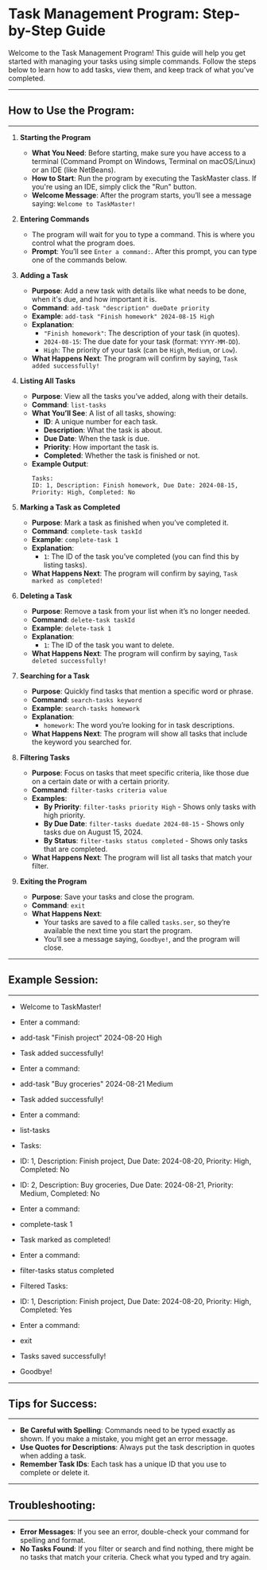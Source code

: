 # Task Management Program: Step-by-Step Guide

Welcome to the Task Management Program! This guide will help you get started with managing your tasks using simple commands. Follow the steps below to learn how to add tasks, view them, and keep track of what you've completed.

--------------------------------------------------------------------
## How to Use the Program:
--------------------------------------------------------------------

1. **Starting the Program**
   - **What You Need**: Before starting, make sure you have access to a terminal (Command Prompt on Windows, Terminal on macOS/Linux) or an IDE (like NetBeans).
   - **How to Start**: Run the program by executing the TaskMaster class. If you're using an IDE, simply click the "Run" button.
   - **Welcome Message**: After the program starts, you’ll see a message saying: `Welcome to TaskMaster!`

2. **Entering Commands**
   - The program will wait for you to type a command. This is where you control what the program does.
   - **Prompt**: You’ll see `Enter a command:`. After this prompt, you can type one of the commands below.

3. **Adding a Task**
   - **Purpose**: Add a new task with details like what needs to be done, when it's due, and how important it is.
   - **Command**: `add-task "description" dueDate priority`
   - **Example**: `add-task "Finish homework" 2024-08-15 High`
   - **Explanation**:
     - `"Finish homework"`: The description of your task (in quotes).
     - `2024-08-15`: The due date for your task (format: `YYYY-MM-DD`).
     - `High`: The priority of your task (can be `High`, `Medium`, or `Low`).
   - **What Happens Next**: The program will confirm by saying, `Task added successfully!`

4. **Listing All Tasks**
   - **Purpose**: View all the tasks you’ve added, along with their details.
   - **Command**: `list-tasks`
   - **What You’ll See**: A list of all tasks, showing:
     - **ID**: A unique number for each task.
     - **Description**: What the task is about.
     - **Due Date**: When the task is due.
     - **Priority**: How important the task is.
     - **Completed**: Whether the task is finished or not.
   - **Example Output**:
     ```
     Tasks:
     ID: 1, Description: Finish homework, Due Date: 2024-08-15, Priority: High, Completed: No
     ```

5. **Marking a Task as Completed**
   - **Purpose**: Mark a task as finished when you’ve completed it.
   - **Command**: `complete-task taskId`
   - **Example**: `complete-task 1`
   - **Explanation**:
     - `1`: The ID of the task you’ve completed (you can find this by listing tasks).
   - **What Happens Next**: The program will confirm by saying, `Task marked as completed!`

6. **Deleting a Task**
   - **Purpose**: Remove a task from your list when it’s no longer needed.
   - **Command**: `delete-task taskId`
   - **Example**: `delete-task 1`
   - **Explanation**:
     - `1`: The ID of the task you want to delete.
   - **What Happens Next**: The program will confirm by saying, `Task deleted successfully!`

7. **Searching for a Task**
   - **Purpose**: Quickly find tasks that mention a specific word or phrase.
   - **Command**: `search-tasks keyword`
   - **Example**: `search-tasks homework`
   - **Explanation**:
     - `homework`: The word you’re looking for in task descriptions.
   - **What Happens Next**: The program will show all tasks that include the keyword you searched for.

8. **Filtering Tasks**
   - **Purpose**: Focus on tasks that meet specific criteria, like those due on a certain date or with a certain priority.
   - **Command**: `filter-tasks criteria value`
   - **Examples**:
     - **By Priority**: `filter-tasks priority High` - Shows only tasks with high priority.
     - **By Due Date**: `filter-tasks duedate 2024-08-15` - Shows only tasks due on August 15, 2024.
     - **By Status**: `filter-tasks status completed` - Shows only tasks that are completed.
   - **What Happens Next**: The program will list all tasks that match your filter.

9. **Exiting the Program**
   - **Purpose**: Save your tasks and close the program.
   - **Command**: `exit`
   - **What Happens Next**:
     - Your tasks are saved to a file called `tasks.ser`, so they’re available the next time you start the program.
     - You’ll see a message saying, `Goodbye!`, and the program will close.

--------------------------------------------------------------------
## Example Session:
--------------------------------------------------------------------

- Welcome to TaskMaster!
- Enter a command:
- add-task "Finish project" 2024-08-20 High
- Task added successfully!

- Enter a command:
- add-task "Buy groceries" 2024-08-21 Medium
- Task added successfully!

- Enter a command:
- list-tasks
- Tasks:
- ID: 1, Description: Finish project, Due Date: 2024-08-20, Priority: High, Completed: No
- ID: 2, Description: Buy groceries, Due Date: 2024-08-21, Priority: Medium, Completed: No

- Enter a command:
- complete-task 1
- Task marked as completed!

- Enter a command:
- filter-tasks status completed
- Filtered Tasks:
- ID: 1, Description: Finish project, Due Date: 2024-08-20, Priority: High, Completed: Yes

- Enter a command:
- exit
- Tasks saved successfully!
- Goodbye!

--------------------------------------------------------------------
## Tips for Success:
--------------------------------------------------------------------

- **Be Careful with Spelling**: Commands need to be typed exactly as shown. If you make a mistake, you might get an error message.
- **Use Quotes for Descriptions**: Always put the task description in quotes when adding a task.
- **Remember Task IDs**: Each task has a unique ID that you use to complete or delete it.

--------------------------------------------------------------------
## Troubleshooting:
--------------------------------------------------------------------

- **Error Messages**: If you see an error, double-check your command for spelling and format.
- **No Tasks Found**: If you filter or search and find nothing, there might be no tasks that match your criteria. Check what you typed and try again.
